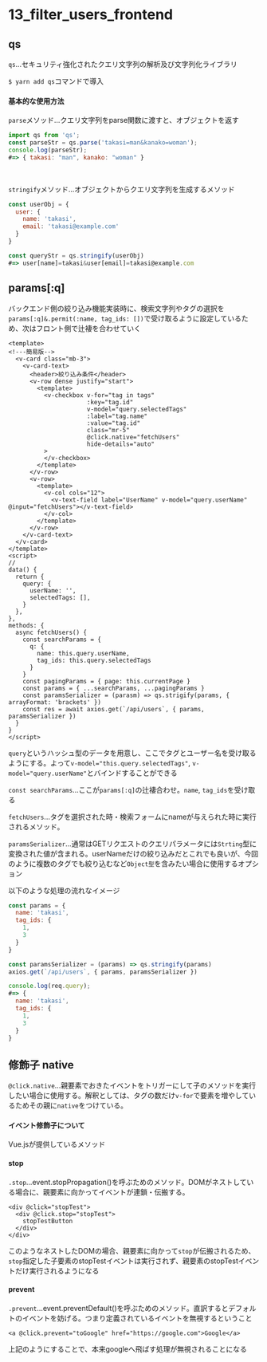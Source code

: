 # 13_filter_users_frontend

## qs

`qs`...セキュリティ強化されたクエリ文字列の解析及び文字列化ライブラリ

`$ yarn add qs`コマンドで導入

#### 基本的な使用方法

`parse`メソッド...クエリ文字列をparse関数に渡すと、オブジェクトを返す

```js
import qs from 'qs';
const parseStr = qs.parse('takasi=man&kanako=woman');
console.log(parseStr);
#=> { takasi: "man", kanako: "woman" }
```

<br>

`stringify`メソッド...オブジェクトからクエリ文字列を生成するメソッド

```js
const userObj = {
  user: {
    name: 'takasi',
    email: 'takasi@example.com'
  }
}

const queryStr = qs.stringify(userObj)
#=> user[name]=takasi&user[email]=takasi@example.com
```


## params[:q]

バックエンド側の絞り込み機能実装時に、検索文字列やタグの選択を`params[:q]&.permit(:name, tag_ids: [])`で受け取るように設定しているため、次はフロント側で辻褄を合わせていく

```vue
<template>
<!---簡易版-->
  <v-card class="mb-3">
    <v-card-text>
      <header>絞り込み条件</header>
      <v-row dense justify="start">
        <template>
          <v-checkbox v-for="tag in tags"
                      :key="tag.id"
                      v-model="query.selectedTags"
                      :label="tag.name"
                      :value="tag.id"
                      class="mr-5"
                      @click.native="fetchUsers"
                      hide-details="auto"
          >
          </v-checkbox>
        </template>
      </v-row>
      <v-row>
        <template>
          <v-col cols="12">
            <v-text-field label="UserName" v-model="query.userName" @input="fetchUsers"></v-text-field>
          </v-col>
        </template>
      </v-row>
    </v-card-text>
  </v-card>
</template>
<script>
//
data() {
  return {
    query: {
      userName: '',
      selectedTags: [],
    }
  },
},
methods: {
  async fetchUsers() {
    const searchParams = {
      q: {
        name: this.query.userName,
        tag_ids: this.query.selectedTags
      }
    }
    const pagingParams = { page: this.currentPage }
    const params = { ...searchParams, ...pagingParams }
    const paramsSerializer = (parasm) => qs.strigify(params, { arrayFormat: 'brackets' })
    const res = await axios.get(`/api/users`, { params, paramsSerializer })
  }
}
</script>
```

`query`というハッシュ型のデータを用意し、ここでタグとユーザー名を受け取るようにする。よって`v-model="this.query.selectedTags"`, `v-model="query.userName"`とバインドすることができる

`const searchParams`...ここが`params[:q]`の辻褄合わせ。`name`, `tag_ids`を受け取る

`fetchUsers`...タグを選択された時・検索フォームにnameが与えられた時に実行されるメソッド。

`paramsSerializer`...通常はGETリクエストのクエリパラメータには`Strting`型に変換された値が含まれる。userNameだけの絞り込みだとこれでも良いが、今回のように複数のタグでも絞り込むなど`Object型`を含みたい場合に使用するオプション

以下のような処理の流れなイメージ

```js
const params = {
  name: 'takasi',
  tag_ids: {
    1,
    3
  }
}

const paramsSerializer = (params) => qs.stringify(params)
axios.get(`/api/users`, { params, paramsSerializer })

console.log(req.query);
#=> {
  name: 'takasi',
  tag_ids: {
    1,
    3
  }
}
```

## 修飾子 native

`@click.native`...親要素でおきたイベントをトリガーにして子のメソッドを実行したい場合に使用する。解釈としては、タグの数だけ`v-for`で要素を増やしているためその親に`native`をつけている。

#### イベント修飾子について

Vue.jsが提供しているメソッド

#### stop

`.stop`...event.stopPropagation()を呼ぶためのメソッド。DOMがネストしている場合に、親要素に向かってイベントが連鎖・伝搬する。

```
<div @click="stopTest">
  <div @click.stop="stopTest">
    stopTestButton
  </div>
</div>
```

このようなネストしたDOMの場合、親要素に向かって`stop`が伝搬されるため、`stop`指定した子要素のstopTestイベントは実行されず、親要素のstopTestイベントだけ実行されるようになる

#### prevent

`.prevent`...event.preventDefault()を呼ぶためのメソッド。直訳するとデフォルトのイベントを妨げる。つまり定義されているイベントを無視するということ

```
<a @click.prevent="toGoogle" href="https://google.com">Google</a>
```

上記のようにすることで、本来googleへ飛ばす処理が無視されることになる
